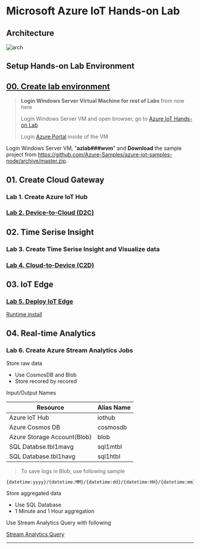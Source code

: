 # Microsoft Azure IoT Hands-on Lab

## Architecture

![arch](./images/az-iot-lab-archi.png)

## Setup Hands-on Lab Environment

## [00. Create lab environment](https://github.com/xlegend1024/az-iot-hol/blob/master/00CreateLab.md)

> __Login Windows Server Virtual Machine for rest of Labs__ from now here
>
> Login Windows Server VM and open browser, go to [Azure IoT Hands-on Lab](https://aka.ms/mtcs-iotlab)
>
> Login [Azure Portal](https://portal.azure.com) inside of the VM

Login Windows Server VM, "**azlab###wvm**" and __Download__ the sample project from https://github.com/Azure-Samples/azure-iot-samples-node/archive/master.zip.

## 01. Create Cloud Gateway

### Lab 1. Create Azure IoT Hub

### [Lab 2. Device-to-Cloud (D2C)](https://docs.microsoft.com/en-us/azure/iot-hub/quickstart-send-telemetry-node)

## 02. Time Serise Insight

### Lab 3. Create Time Serise Insight and Visualize data

### [Lab 4. Cloud-to-Device (C2D)](https://docs.microsoft.com/en-us/azure/iot-hub/quickstart-control-device-node)

## 03. IoT Edge

### [Lab 5. Deploy IoT Edge](https://docs.microsoft.com/en-us/azure/iot-edge/quickstart-linux)

[Runtime install](https://docs.microsoft.com/en-us/azure/iot-edge/how-to-install-iot-edge-linux)

## 04. Real-time Analytics

### Lab 6. Create Azure Stream Analytics Jobs

Store raw data

* Use CosmosDB and Blob
* Store recored by recored

Input/Output Names

|Resource|Alias Name|
|---|---|
|Azure IoT Hub|iothub|
|Azure Cosmos DB|cosmosdb|
|Azure Storage Account(Blob)|blob|
|SQL Databse.tbl1mavg|sql1mtbl|
|SQL Database.tbl1havg|sql1htbl|

> To save logs in Blob, use following sample

```
{datetime:yyyy}/{datetime:MM}/{datetime:dd}/{datetime:HH}/{datetime:mm}
```

Store aggregated data

* Use SQL Database
* 1 Minute and 1 Hour aggregation

Use Stream Analytics Query with following

[Stream Analytics Query](https://raw.githubusercontent.com/xlegend1024/az-iot-hol/master/StreamAnalyticJobs/IoTEdge_ASA.sql)

---